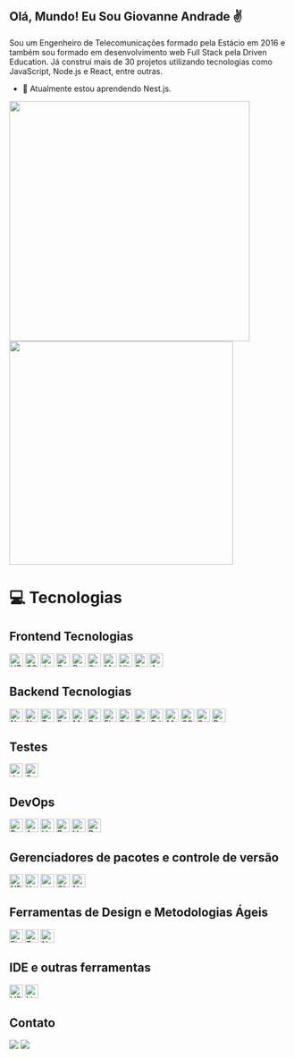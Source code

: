 ## Olá, Mundo! Eu Sou Giovanne Andrade ✌

Sou um Engenheiro de Telecomunicações formado pela Estácio em 2016 e também sou formado em desenvolvimento web Full Stack pela Driven Education. Já construí mais de 30 projetos utilizando tecnologias como JavaScript, Node.js e React, entre outras.

- 🎯 Atualmente estou aprendendo Nest.js.

<div>
  <a href="https://github.com/GiovanneAndrade">
    
 <img align="center" width ="430px" src="https://github-readme-stats.vercel.app/api?username=GiovanneAndrade&show_icons=true&theme=tokyonight&include_all_commits=true&count_private=true"/>
         
 <img align="center" width="400px" src="https://github-readme-stats.vercel.app/api/top-langs/?username=GiovanneAndrade&layout=compact&langs_count=7&theme=tokyonight&include_all_commits=true&count_private=true"/>
</a>
  
# 💻 Tecnologias

<!-- 📌 *Obs: Alguns ícones possuem links de exemplo associados.* -->
## Frontend Tecnologias
<div>
  <img alt="HTML5" height="24px" src="https://img.shields.io/badge/HTML5-E34F26?style=for-the-badge&logo=html5&logoColor=white" />
  <img alt="CSS3" height="24px" src="https://img.shields.io/badge/CSS3-1572B6?style=for-the-badge&logo=css3&logoColor=white" />
  <img alt="JavaScript" height="24px" src="https://img.shields.io/badge/JavaScript-323330?style=for-the-badge&logo=javascript&logoColor=F7DF1E" />
  <img alt="React" height="24px" src="https://img.shields.io/badge/React-20232A?style=for-the-badge&logo=react&logoColor=61DAFB" />
  <img alt="React Router" height="24px" src="https://img.shields.io/badge/React_Router-CA4245?style=for-the-badge&logo=react-router&logoColor=white" />
  <img alt="Styled-Components" height="24px" src="https://img.shields.io/badge/styled--components-DB7093?style=for-the-badge&logo=styled-components&logoColor=white" />
  <img alt="Material UI (Mui)" height="24px" src="https://img.shields.io/badge/material%20UI-brightgreen?style=flat-square&logo=MUI&logoColor=withe&color=white" />
  <img alt="Vite" height="24px" src="https://img.shields.io/badge/Vite-brightgreen?style=flat-square&logo=Vite&logoColor=withe&color=purple" />
  <img alt="React Query" height="24px" src="https://img.shields.io/badge/React_Query-2B7489?style=for-the-badge&logo=react-query&logoColor=white" />
  <img alt="Axios" height="24px" src="https://img.shields.io/badge/Axios-0095D5?style=for-the-badge&logo=axios&logoColor=white" />
</div>

## Backend Tecnologias
<div>
  <img alt="Node.js" height="24px" src="https://img.shields.io/badge/Node.js-339933?style=for-the-badge&logo=nodedotjs&logoColor=white" />
   <img alt="NestJS" height="24px" src="https://img.shields.io/badge/NestJS-E0234E?style=for-the-badge&logo=nestjs&logoColor=white" />
  <img alt="TypeScript" height="24px" src="https://img.shields.io/badge/TypeScript-007ACC?style=for-the-badge&logo=typescript&logoColor=white" />
  <img alt="Express.js" height="24px" src="https://img.shields.io/badge/Express.js-000000?style=for-the-badge&logo=express&logoColor=white" />
  <img alt="MongoDB" height="24px" src="https://img.shields.io/badge/MongoDB-4EA94B?style=for-the-badge&logo=mongodb&logoColor=white" />
  <img alt="PostgreSQL" height="24px" src="https://img.shields.io/badge/PostgreSQL-316192?style=for-the-badge&logo=postgresql&logoColor=white" />
  <img alt="Firebase" height="24px" src="https://img.shields.io/badge/Firebase-FFCA28?style=for-the-badge&logo=firebase&logoColor=black" />
  <img alt="Redis" height="24px" src="https://img.shields.io/badge/redis-%23DD0031.svg?&style=for-the-badge&logo=redis&logoColor=white" />
  <img alt="TypeORM" height="24px" src="https://img.shields.io/badge/TypeORM-376D9B?style=for-the-badge&logo=typeorm&logoColor=white" /> 
  <img alt="Prisma ORM" height="24px" src="https://img.shields.io/badge/Prisma-3982CE?style=for-the-badge&logo=Prisma&logoColor=white" />
 <img alt="Mongoose" height="24px" src="https://img.shields.io/badge/Mongoose-880000?style=for-the-badge&logo=mongoose&logoColor=white" />
 <img alt="SQL" height="24px" src="https://img.shields.io/badge/SQL-4479A1?style=for-the-badge&logo=sql&logoColor=white" />
  <img alt="Swagger" height="24px" src="https://img.shields.io/badge/Swagger-85EA2D?style=for-the-badge&logo=swagger&logoColor=black" />
  <img alt="Redoc" height="24px" src="https://img.shields.io/badge/Redoc-2F2F2F?style=for-the-badge&logo=redoc&logoColor=red" />

</div>

## Testes
<div>
  <img alt="Jest" height="24px" src="https://img.shields.io/badge/Jest-C21325?style=for-the-badge&logo=jest&logoColor=white" />
  <img alt="SuperTest" height="24px" src="https://img.shields.io/badge/SuperTest-4876FF?style=for-the-badge&logo=SuperTest&logoColor=white" />
</div>

## DevOps
<div>
  <img alt="Docker" height="24px" src="https://img.shields.io/badge/Docker-2CA5E0?style=for-the-badge&logo=docker&logoColor=white" />
  <img alt="AWS" height="24px" src="https://img.shields.io/badge/Amazon_AWS-FF9900?style=for-the-badge&logo=amazonaws&logoColor=white" />
  <img alt="Heroku" height="24px" src="https://img.shields.io/badge/Heroku-430098?style=for-the-badge&logo=heroku&logoColor=white" />
  <img alt="Railway" height="24px" src="https://img.shields.io/badge/%20Railway-brightgreen?style=flat-square&logo=Railway&logoColor=withe&color=blue" />
  <img alt="Vercel" height="24px" src="https://img.shields.io/badge/Vercel-000000?style=for-the-badge&logo=vercel&logoColor=white" />
  <img alt="Render" height="24px" src="https://img.shields.io/badge/Render-46E3B7?style=for-the-badge&logo=render&logoColor=white" />
</div>

## Gerenciadores de pacotes e controle de versão
<div>
  <img alt="NPM" height="24px" src="https://img.shields.io/badge/npm-CB3837?style=for-the-badge&logo=npm&logoColor=white" />
   <img alt="Yarn" height="24px" src="https://img.shields.io/badge/Yarn-2C8EBB?style=for-the-badge&logo=yarn&logoColor=white" />
  <img alt="pnpm" height="24px" src="https://img.shields.io/badge/pnpm-F69220?style=for-the-badge&logo=pnpm&logoColor=white" />
  <img alt="GIT" height="24px" src="https://img.shields.io/badge/GIT-E44C30?style=for-the-badge&logo=git&logoColor=white" />
 <img alt="NVM" height="24px" src="https://img.shields.io/badge/nvm-E44C30?style=for-the-badge&logo=nvm&logoColor=white" />

</div>

## Ferramentas de Design e Metodologias Ágeis
<div>
  <img alt="Figma" height="24px" src="https://img.shields.io/badge/Figma-F24E1E?style=for-the-badge&logo=figma&logoColor=white" />
  <img alt="Trello" height="24px" src="https://img.shields.io/badge/Trello-0052CC?style=for-the-badge&logo=trello&logoColor=white" />
  <img alt="Notion" height="24px" src="https://img.shields.io/badge/Notion-000000?style=for-the-badge&logo=notion&logoColor=white" />
</div>

## IDE e outras ferramentas
<div>
  <img alt="VSCode" height="24px" src="https://img.shields.io/badge/VSCode-0078D4?style=for-the-badge&logo=visual%20studio%20code&logoColor=white" />
  <img alt="Linux" height="24px" src="https://img.shields.io/badge/Linux-FCC624?style=for-the-badge&logo=linux&logoColor=black" />
</div>


            
         




 


 
</div>

  ## Contato
  
  <div>
  <a href ="mailto:giovanne.asilva@gmail.com"><img src="https://img.shields.io/badge/Gmail-D14836?style=for-the-badge&logo=gmail&logoColor=white" target="_blank"></a>
  <a href ="https://www.linkedin.com/in/giovanne-andrade-2676b076/"><img src="https://img.shields.io/badge/-LinkedIn-%230077B5?style=for-the-badge&logo=linkedin&logoColor=white" target="_blank"></a> 
  </div>
  

  

